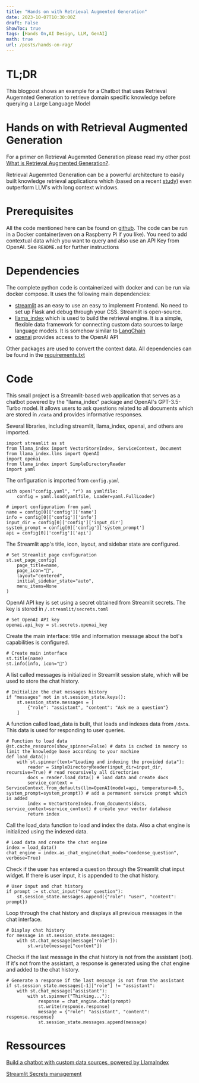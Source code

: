 ```yaml
---
title: "Hands on with Retrieval Augmented Generation"
date: 2023-10-07T10:30:00Z
draft: False
ShowToc: true
tags: [Hands On,AI Design, LLM, GenAI]
math: true
url: /posts/hands-on-rag/
---
```


# TL;DR

This blogpost shows an example for a Chatbot that uses Retrieval Augemnted Generation to retrieve domain specific knowledge before querying a Large Language Model

# Hands on with Retrieval Augmented Generation

For a primer on Retrieval Augemnted Generation please read my other post [What is Retrieval Augmented Generation?](/posts/rag_intro).

Retrieval Augemnted Generation can be a powerful architecture to easily built knowledge retrieval applications which (based on a recent [study](https://arxiv.org/abs/2310.03025)) even outperform LLM's with long context windows.

# Prerequisites

All the code mentioned here can be found on [github](https://github.com/PatrickPT/RAG_LLM_example). The code can be run in a Docker container(even on a Raspberry Pi if you like). You need to add contextual data which you want to query and also use an API Key from OpenAI. See `README.md` for further instructions

# Dependencies

The complete python code is containerized with docker and can be run via docker compose.
It uses the following main dependencies:
- [streamlit](https://streamlit.io) as an easy to use an easy to implement Frontend. No need to set up Flask and debug through your CSS. Streamlit is open-source.
- [llama_index](https://www.llamaindex.ai) which is used to build the retrieval engine. It is a simple, flexible data framework for connecting custom data sources to large language models. It is somehow similar to [LangChain](https://www.langchain.com)
- [openai](https://github.com/openai/openai-python) provides access to the OpenAI API

Other packages are used to convert the context data. All dependencies can be found in the [requirements.txt](https://github.com/PatrickPT/RAG_LLM_example/blob/main/requirements.txt)

# Code

This small project is a Streamlit-based web application that serves as a chatbot powered by the "llama_index" package and OpenAI's GPT-3.5-Turbo model. It allows users to ask questions related to all documents which are stored in `/data` and provides informative responses.

Several libraries, including streamlit, llama_index, openai, and others are imported.

    import streamlit as st
    from llama_index import VectorStoreIndex, ServiceContext, Document
    from llama_index.llms import OpenAI
    import openai
    from llama_index import SimpleDirectoryReader
    import yaml

The onfiguration is imported from `config.yaml`

    with open("config.yaml", "r") as yamlfile:
        config = yaml.load(yamlfile, Loader=yaml.FullLoader)

    # import configuration from yaml
    name = config[0]['config']['name']
    info = config[0]['config']['info']
    input_dir = config[0]['config']['input_dir']
    system_prompt = config[0]['config']['system_prompt']
    api = config[0]['config']['api']


The Streamlit app's title, icon, layout, and sidebar state are configured.

    # Set Streamlit page configuration
    st.set_page_config(
        page_title=name,
        page_icon="🦙",
        layout="centered",
        initial_sidebar_state="auto",
        menu_items=None
    )

OpenAI API key is set using a secret obtained from Streamlit secrets. The key is stored in `/.streamlit/secrets.toml`

    # Set OpenAI API key
    openai.api_key = st.secrets.openai_key

Create the main interface:
title and information message about the bot's capabilities is configured.

    # Create main interface
    st.title(name)
    st.info(info, icon="📃")

A list called messages is initialized in Streamlit session state, which will be used to store the chat history.

    # Initialize the chat messages history
    if "messages" not in st.session_state.keys():
        st.session_state.messages = [
            {"role": "assistant", "content": "Ask me a question"}
        ]

A function called load_data is built, that loads and indexes data from `/data`. This data is used for responding to user queries.

    # Function to load data
    @st.cache_resource(show_spinner=False) # data is cached in memory so limit the knowledge base according to your machine
    def load_data():
        with st.spinner(text="Loading and indexing the provided data"):
            reader = SimpleDirectoryReader(input_dir=input_dir, recursive=True) # read recursively all directories 
            docs = reader.load_data() # load data and create docs
            service_context = ServiceContext.from_defaults(llm=OpenAI(model=api, temperature=0.5, system_prompt=system_prompt)) # add a permanent service prompt which is added
            index = VectorStoreIndex.from_documents(docs, service_context=service_context) # create your vector database
            return index

Call the load_data function to load and index the data. Also a chat engine is initialized using the indexed data.

    # Load data and create the chat engine
    index = load_data()
    chat_engine = index.as_chat_engine(chat_mode="condense_question", verbose=True)

Check if the user has entered a question through the Streamlit chat input widget. If there is user input, it is appended to the chat history.

    # User input and chat history
    if prompt := st.chat_input("Your question"):
        st.session_state.messages.append({"role": "user", "content": prompt})

Loop through the chat history and displays all previous messages in the chat interface.

    # Display chat history
    for message in st.session_state.messages:
        with st.chat_message(message["role"]):
            st.write(message["content"])

Checks if the last message in the chat history is not from the assistant (bot). If it's not from the assistant, a response is generated using the chat engine and added to the chat history.

    # Generate a response if the last message is not from the assistant
    if st.session_state.messages[-1]["role"] != "assistant":
        with st.chat_message("assistant"):
            with st.spinner("Thinking..."):
                response = chat_engine.chat(prompt)
                st.write(response.response)
                message = {"role": "assistant", "content": response.response}
                st.session_state.messages.append(message)

# Ressources

[Build a chatbot with custom data sources, powered by LlamaIndex](https://blog.streamlit.io/build-a-chatbot-with-custom-data-sources-powered-by-llamaindex/)

[Streamlit Secrets management](https://docs.streamlit.io/streamlit-community-cloud/deploy-your-app/secrets-management)